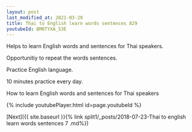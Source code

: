 ```yaml
---
layout: post
last_modified_at: 2021-03-29
title: Thai to English learn words sentences 829 
youtubeId: BM0TYXA_53E
---
```

 
 
Helps to learn English words and sentences for Thai speakers.

Opportunitiy to repeat the words sentences. 

Practice English language. 
 
10 minutes practice every day. 
 
How to learn English words and sentences for Thai speakers 
 
{% include youtubePlayer.html id=page.youtubeId %}
 
 
[Next]({{ site.baseurl }}{% link  split1/_posts/2018-07-23-Thai to english learn words sentences 7 .md%})
 
